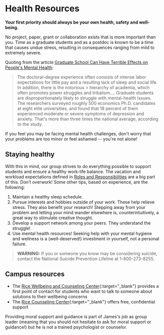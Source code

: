 # Health Resources

**Your first priority should always be your own health, safety and well-being.**

No project, paper, grant or collaboration exists that is more important than you.
Time as a graduate students and as a postdoc is known to be a time that
causes undue stress, resulting in consequences ranging from mild to extremely severe.

Quoting from the article
[Graduate School Can Have Terrible Effects on People's Mental Health](https://www.theatlantic.com/education/archive/2018/11/anxiety-depression-mental-health-graduate-school/576769/):

> The doctoral-degree experience often consists of intense labor expectations for little  pay and a resulting lack of sleep and social life.
> In addition, there is the notorious > hierarchy of academia, which often promotes power struggles and tribalism....
> Graduate students are disproportionately likely to struggle with mental-health issues.
> The researchers surveyed roughly 500 economics Ph.D. candidates at eight elite universities, and found that 18 percent of them experienced moderate or severe symptoms of depression and anxiety.
> That's more than three times the national average, according to the study.

If you feel you may be facing mental health challenges, don't worry that your problems are too minor or feel ashamed -- you're not alone!

## Staying healthy

With this in mind, our group strives to do everything possible to support students and ensure a healthy work-life balance.
The vacation and workload expectations defined in [Roles and Responsibilities](/expectations/) are a big part of this.
Don’t overwork!
Some other tips, based on experience, are the following:

1. Maintain a healthy sleep schedule.
2. Pursue interests and hobbies outside of your work. These help relieve stress. They also benefit your research! Stepping away from your problem and letting your mind wander elsewhere is, counterintuitively, a great way to stimulate creative thought.
3. Develop a support network among your peers. They understand the struggle!
4. Use mental health resources! Seeking help with your mental hygiene and wellness is a (well-deserved!) investment in yourself, not a personal failure.

>**WARNING:** If you or someone you know may be considering suicide, contact the National Suicide Prevention Lifeline at 1-800-273-8255.

## Campus resources

* The [Rice Wellbeing and Counseling Center](https://wellbeing.rice.edu/studentwellbeing){:target="_blank"} provides a first point of contact for students who want to talk to someone about solutions to their wellbeing concerns
* The [Rice Counseling Center](https://wellbeing.rice.edu/counseling-center/about-us){:target="_blank"} offers free, confidential support

Providing moral support and guidance is part of James's job as group leader (meaning that you should not hesitate to ask for moral support or guidance!) but he is not a trained psychologist or counselor.
